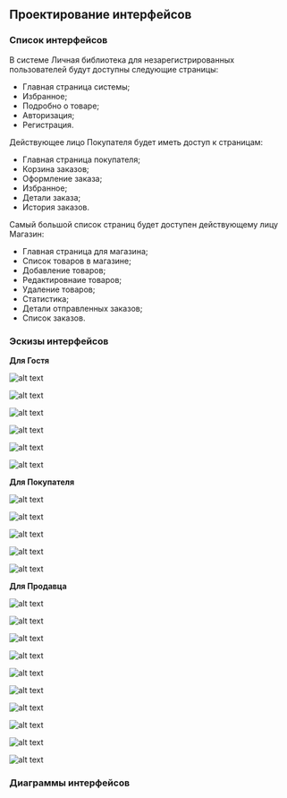 ## Проектирование интерфейсов

### Список интерфейсов

В системе Личная библиотека для незарегистрированных пользователей будут доступны следующие страницы:
- Главная страница системы;
- Избранное;
- Подробно о товаре;
- Авторизация;
- Регистрация.

Действующее лицо Покупателя будет иметь доступ к страницам:
- Главная страница покупателя;
- Корзина заказов;
- Оформление заказа;
- Избранное;
- Детали заказа;
- История заказов.

Самый большой список страниц будет доступен действующему лицу Магазин:
- Главная страница для магазина;
- Список товаров в магазине;
- Добавление товаров;
- Редактировнаие товаров;
- Удаление товаров;
- Статистика;
- Детали отправленных заказов;
- Список заказов.

### Эскизы интерфейсов

**Для Гостя**

![alt text](design/d1.png)

![alt text](design/d2.png)

![alt text](design/d(4).png)

![alt text](design/d3.png)

![alt text](design/d4.png)

![alt text](design/d5.png)

**Для Покупателя**

![alt text](design/d6.png)

![alt text](design/d7.png)

![alt text](design/d8.png)

![alt text](design/d9.png)

![alt text](design/d10.png)

**Для Продавца**

![alt text](design/d11.png)

![alt text](design/d12.png)

![alt text](design/d13.png)

![alt text](design/d14.png)

![alt text](design/d15.png)

![alt text](design/d16.png)

![alt text](design/d17.png)

![alt text](design/d18.png)

![alt text](design/d19.png)

![alt text](design/d20.png)

### Диаграммы интерфейсов

